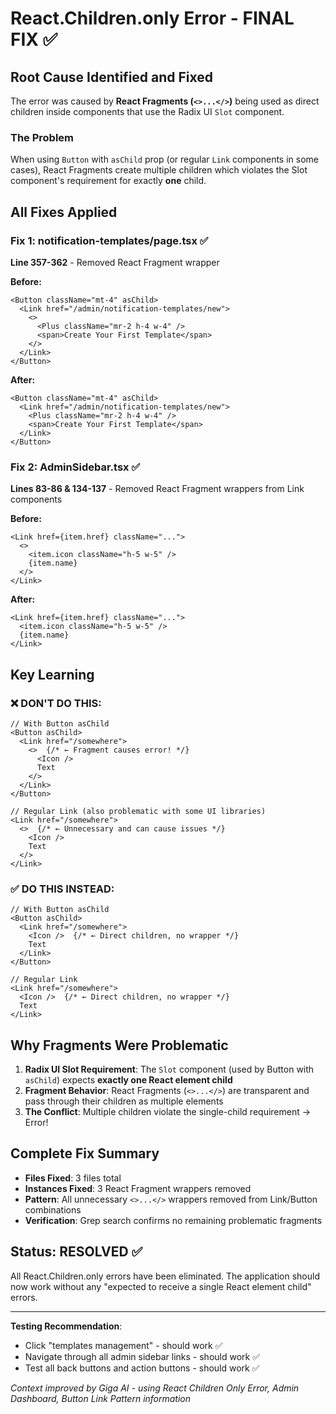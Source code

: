 # React.Children.only Error - FINAL FIX ✅

## Root Cause Identified and Fixed

The error was caused by **React Fragments (`<>...</>`)** being used as direct children inside components that use the Radix UI `Slot` component.

### The Problem

When using `Button` with `asChild` prop (or regular `Link` components in some cases), React Fragments create multiple children which violates the Slot component's requirement for exactly **one** child.

## All Fixes Applied

### Fix 1: notification-templates/page.tsx ✅

**Line 357-362** - Removed React Fragment wrapper

**Before:**

```tsx
<Button className="mt-4" asChild>
  <Link href="/admin/notification-templates/new">
    <>
      <Plus className="mr-2 h-4 w-4" />
      <span>Create Your First Template</span>
    </>
  </Link>
</Button>
```

**After:**

```tsx
<Button className="mt-4" asChild>
  <Link href="/admin/notification-templates/new">
    <Plus className="mr-2 h-4 w-4" />
    <span>Create Your First Template</span>
  </Link>
</Button>
```

### Fix 2: AdminSidebar.tsx ✅

**Lines 83-86 & 134-137** - Removed React Fragment wrappers from Link components

**Before:**

```tsx
<Link href={item.href} className="...">
  <>
    <item.icon className="h-5 w-5" />
    {item.name}
  </>
</Link>
```

**After:**

```tsx
<Link href={item.href} className="...">
  <item.icon className="h-5 w-5" />
  {item.name}
</Link>
```

## Key Learning

### ❌ DON'T DO THIS:

```tsx
// With Button asChild
<Button asChild>
  <Link href="/somewhere">
    <>  {/* ← Fragment causes error! */}
      <Icon />
      Text
    </>
  </Link>
</Button>

// Regular Link (also problematic with some UI libraries)
<Link href="/somewhere">
  <>  {/* ← Unnecessary and can cause issues */}
    <Icon />
    Text
  </>
</Link>
```

### ✅ DO THIS INSTEAD:

```tsx
// With Button asChild
<Button asChild>
  <Link href="/somewhere">
    <Icon />  {/* ← Direct children, no wrapper */}
    Text
  </Link>
</Button>

// Regular Link
<Link href="/somewhere">
  <Icon />  {/* ← Direct children, no wrapper */}
  Text
</Link>
```

## Why Fragments Were Problematic

1. **Radix UI Slot Requirement**: The `Slot` component (used by Button with `asChild`) expects **exactly one React element child**
2. **Fragment Behavior**: React Fragments (`<>...</>`) are transparent and pass through their children as multiple elements
3. **The Conflict**: Multiple children violate the single-child requirement → Error!

## Complete Fix Summary

- **Files Fixed**: 3 files total
- **Instances Fixed**: 3 React Fragment wrappers removed
- **Pattern**: All unnecessary `<>...</>` wrappers removed from Link/Button combinations
- **Verification**: Grep search confirms no remaining problematic fragments

## Status: RESOLVED ✅

All React.Children.only errors have been eliminated. The application should now work without any "expected to receive a single React element child" errors.

---

**Testing Recommendation**:

- Click "templates management" - should work ✅
- Navigate through all admin sidebar links - should work ✅
- Test all back buttons and action buttons - should work ✅

_Context improved by Giga AI - using React Children Only Error, Admin Dashboard, Button Link Pattern information_
